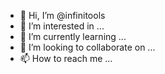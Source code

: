 - 👋 Hi, I’m @infinitools
- 👀 I’m interested in ...
- 🌱 I’m currently learning ...
- 💞️ I’m looking to collaborate on ...
- 📫 How to reach me ...

<!---
infinitools/infinitools is a ✨ special ✨ repository because its `README.md` (this file) appears on your GitHub profile.
You can click the Preview link to take a look at your changes.
--->
